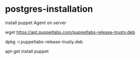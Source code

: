# postgres-installation
install puppet Agent on server

 wget https://apt.puppetlabs.com/puppetlabs-release-trusty.deb
 
 dpkg -i puppetlabs-release-trusty.deb
 
 apt-get install puppet
